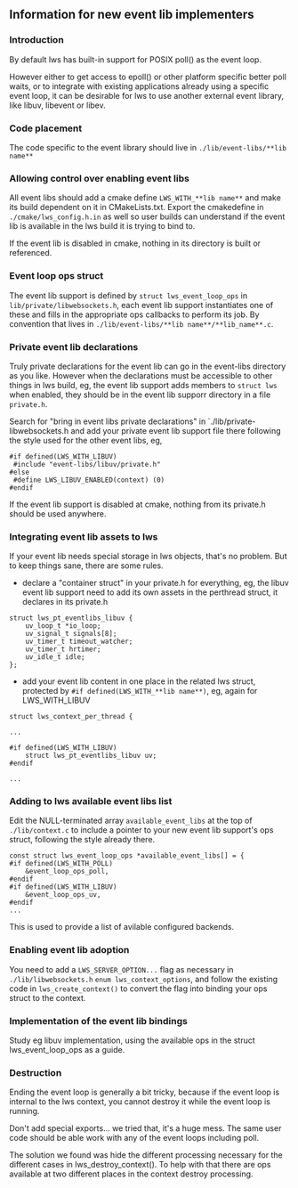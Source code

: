 ## Information for new event lib implementers

### Introduction

By default lws has built-in support for POSIX poll() as the event loop.

However either to get access to epoll() or other platform specific better
poll waits, or to integrate with existing applications already using a
specific event loop, it can be desirable for lws to use another external
event library, like libuv, libevent or libev.

### Code placement

The code specific to the event library should live in `./lib/event-libs/**lib name**`

### Allowing control over enabling event libs

All event libs should add a cmake define `LWS_WITH_**lib name**` and make its build
dependent on it in CMakeLists.txt.  Export the cmakedefine in `./cmake/lws_config.h.in`
as well so user builds can understand if the event lib is available in the lws build it is
trying to bind to.

If the event lib is disabled in cmake, nothing in its directory is built or referenced.

### Event loop ops struct

The event lib support is defined by `struct lws_event_loop_ops` in `lib/private/libwebsockets.h`,
each event lib support instantiates one of these and fills in the appropriate ops
callbacks to perform its job.  By convention that lives in
`./lib/event-libs/**lib name**/**lib_name**.c`.

### Private event lib declarations

Truly private declarations for the event lib can go in the event-libs directory as you like.
However when the declarations must be accessible to other things in lws build, eg,
the event lib support adds members to `struct lws` when enabled, they should be in the
event lib supporr directory in a file `private.h`.

Search for "bring in event libs private declarations" in `./lib/private-libwebsockets.h
and add your private event lib support file there following the style used for the other
event libs, eg,

```
#if defined(LWS_WITH_LIBUV)
 #include "event-libs/libuv/private.h"
#else
 #define LWS_LIBUV_ENABLED(context) (0)
#endif
```

If the event lib support is disabled at cmake, nothing from its private.h should be used anywhere.

### Integrating event lib assets to lws

If your event lib needs special storage in lws objects, that's no problem.  But to keep
things sane, there are some rules.

 - declare a "container struct" in your private.h for everything, eg, the libuv event
   lib support need to add its own assets in the perthread struct, it declares in its private.h

```
struct lws_pt_eventlibs_libuv {
	uv_loop_t *io_loop;
	uv_signal_t signals[8];
	uv_timer_t timeout_watcher;
	uv_timer_t hrtimer;
	uv_idle_t idle;
};
```

 - add your event lib content in one place in the related lws struct, protected by `#if defined(LWS_WITH_**lib name**)`,
   eg, again for LWS_WITH_LIBUV

```
struct lws_context_per_thread {

...

#if defined(LWS_WITH_LIBUV)
	struct lws_pt_eventlibs_libuv uv;
#endif

...
```

### Adding to lws available event libs list

Edit the NULL-terminated array `available_event_libs` at the top of `./lib/context.c` to include
a pointer to your new event lib support's ops struct, following the style already there.

```
const struct lws_event_loop_ops *available_event_libs[] = {
#if defined(LWS_WITH_POLL)
	&event_loop_ops_poll,
#endif
#if defined(LWS_WITH_LIBUV)
	&event_loop_ops_uv,
#endif
...
```

This is used to provide a list of avilable configured backends.

### Enabling event lib adoption

You need to add a `LWS_SERVER_OPTION...` flag as necessary in `./lib/libwebsockets.h`
`enum lws_context_options`, and follow the existing code in `lws_create_context()`
to convert the flag into binding your ops struct to the context.

### Implementation of the event lib bindings

Study eg libuv implementation, using the available ops in the struct lws_event_loop_ops
as a guide.

### Destruction

Ending the event loop is generally a bit tricky, because if the event loop is internal
to the lws context, you cannot destroy it while the event loop is running.

Don't add special exports... we tried that, it's a huge mess.  The same user code should be able
work with any of the event loops including poll.

The solution we found was hide the different processing necessary for the different cases in
lws_destroy_context().  To help with that there are ops available at two different places in
the context destroy processing.

